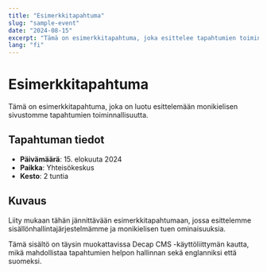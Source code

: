 ```yaml
---
title: "Esimerkkitapahtuma"
slug: "sample-event"
date: "2024-08-15"
excerpt: "Tämä on esimerkkitapahtuma, joka esittelee tapahtumien toiminnallisuutta."
lang: "fi"
---
```


# Esimerkkitapahtuma

Tämä on esimerkkitapahtuma, joka on luotu esittelemään monikielisen sivustomme tapahtumien toiminnallisuutta.

## Tapahtuman tiedot

- **Päivämäärä**: 15. elokuuta 2024
- **Paikka**: Yhteisökeskus
- **Kesto**: 2 tuntia

## Kuvaus

Liity mukaan tähän jännittävään esimerkkitapahtumaan, jossa esittelemme sisällönhallintajärjestelmämme ja monikielisen tuen ominaisuuksia.

Tämä sisältö on täysin muokattavissa Decap CMS -käyttöliittymän kautta, mikä mahdollistaa tapahtumien helpon hallinnan sekä englanniksi että suomeksi.
